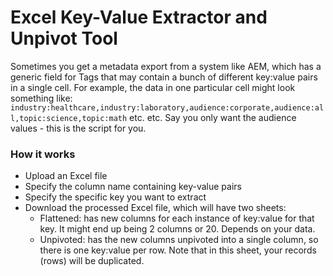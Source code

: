 # Excel Key-Value Extractor and Unpivot Tool
Sometimes you get a metadata export from a system like AEM, which has a generic field for Tags that may contain a bunch of different key:value pairs in a single cell. For example, the data in one particular cell might look something like: `industry:healthcare,industry:laboratory,audience:corporate,audience:all,topic:science,topic:math` etc. etc. Say you only want the audience values - this is the script for you.

### How it works
- Upload an Excel file
- Specify the column name containing key-value pairs
- Specify the specific key you want to extract
- Download the processed Excel file, which will have two sheets: 
  - Flattened: has new columns for each instance of key:value for that key. It might end up being 2 columns or 20. Depends on your data. 
  - Unpivoted: has the new columns unpivoted into a single column, so there is one key:value per row. Note that in this sheet, your records (rows) will be duplicated.
